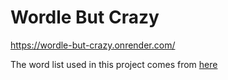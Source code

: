 # Wordle But Crazy

https://wordle-but-crazy.onrender.com/

The word list used in this project comes from [here](https://www-cs-faculty.stanford.edu/~knuth/sgb.html)
